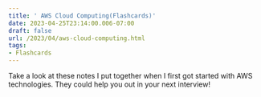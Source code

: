```yaml
---
title: ' AWS Cloud Computing(Flashcards)'
date: 2023-04-25T23:14:00.006-07:00
draft: false
url: /2023/04/aws-cloud-computing.html
tags: 
- Flashcards
---
```


  

Take a look at these notes I put together when I first got started with AWS technologies. They could help you out in your next interview!